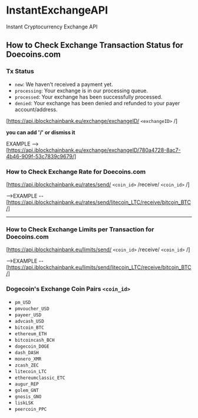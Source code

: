 # InstantExchangeAPI
Instant Cryptocurrency Exchange API

## How to Check Exchange Transaction Status for Doecoins.com

### Tx Status
* `new`: We haven't received a payment yet.
* `processing`: Your exchange is in our processing queue.
* `processed`: Your exchange has been successfully processed.
* `denied`: Your exchange has been denied and refunded to your payer account/address.

[https://api.iblockchainbank.eu/exchange/exchangeID/ `<exchangeID>` /]          

**you can add '/' or dismiss it**


EXAMPLE --> [https://api.iblockchainbank.eu/exchange/exchangeID/780a4728-8ac7-4b46-909f-53c7839c9679/]



### How to Check Exchange Rate for Doecoins.com

[https://api.iblockchainbank.eu/rates/send/ `<coin_id>` /receive/ `<coin_id>` /]

-->EXAMPLE -- [https://api.iblockchainbank.eu/rates/send/litecoin_LTC/receive/bitcoin_BTC/]

--------------------------------------------------------------------------------------------------------------------------------------

### How to Check Exchange Limits per Transaction for Doecoins.com

[https://api.iblockchainbank.eu/limits/send/ `<coin_id>` /receive/ `<coin_id>` /]

-->EXAMPLE -- [https://api.iblockchainbank.eu/limits/send/litecoin_LTC/receive/bitcoin_BTC/]

### Dogecoin's Exchange Coin Pairs `<coin_id>`

* `pm_USD`
* `pmvoucher_USD`
* `payeer_USD`
* `advcash_USD`
* `bitcoin_BTC`
* `ethereum_ETH`
* `bitcoincash_BCH`
* `dogecoin_DOGE`
* `dash_DASH`
* `monero_XMR`
* `zcash_ZEC`
* `litecoin_LTC`
* `ethereumclassic_ETC`
* `augur_REP`
* `golem_GNT`
* `gnosis_GNO`
* `liskLSK`
* `peercoin_PPC`
